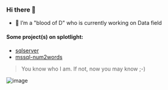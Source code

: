 ### Hi there 👋

- 🔭 I’m a "blood of D" who is currently working on Data field 

#### Some project(s) on splotlight:
- [sqlserver](https://github.com/datnguye/SQL-Server)
- [mssql-num2words](https://github.com/datnguye/mssql-num2words)

> You know who I am. If not, now you may know ;-) 

![image](https://github-readme-stats.vercel.app/api?username=datnguye&show_icons=true&show_icons=true&theme=buefy&count_private=true&cache_seconds=1800&line_height=24)
